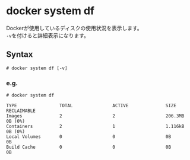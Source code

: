 # docker system df
Dockerが使用しているディスクの使用状況を表示します。  
```-v```を付けると詳細表示になります。
## Syntax
```
# docker system df [-v]
```
### e.g.
```
# docker system df
```
```
TYPE                TOTAL               ACTIVE              SIZE                RECLAIMABLE
Images              2                   2                   206.3MB             0B (0%)
Containers          2                   1                   1.116kB             0B (0%)
Local Volumes       0                   0                   0B                  0B
Build Cache         0                   0                   0B                  0B
```
